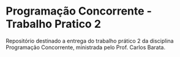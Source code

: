 # Programação Concorrente - Trabalho Pratico 2

Repositório destinado a entrega do trabalho prático 2 da disciplina Programação Concorrente, ministrada pelo Prof. Carlos Barata. 
